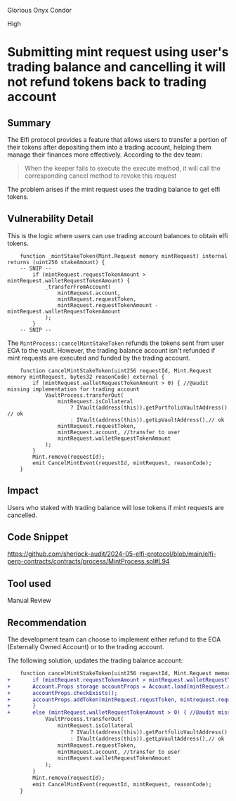 Glorious Onyx Condor

High

# Submitting mint request using user's trading balance and cancelling it will not refund tokens back to trading account

## Summary
The Elfi protocol provides a feature that allows users to transfer a portion of their tokens after depositing them into a trading account, helping them manage their finances more effectively. 
According to the dev team:
> When the keeper fails to execute the execute method, it will call the corresponding cancel method to revoke this request

 The problem arises if the mint request uses the trading balance to get elfi tokens.

## Vulnerability Detail
This is the logic where users can use trading account balances to obtain elfi tokens.
```solidity
    function _mintStakeToken(Mint.Request memory mintRequest) internal returns (uint256 stakeAmount) {
    -- SNIP --
        if (mintRequest.requestTokenAmount > mintRequest.walletRequestTokenAmount) {
            _transferFromAccount( 
                mintRequest.account,
                mintRequest.requestToken,
                mintRequest.requestTokenAmount - mintRequest.walletRequestTokenAmount
            );
        }
    -- SNIP --
```
The `MintProcess::cancelMintStakeToken` refunds the tokens sent from user EOA to the vault. However, the trading balance account isn't refunded if mint requests are executed and funded by the trading account.

```solidity
    function cancelMintStakeToken(uint256 requestId, Mint.Request memory mintRequest, bytes32 reasonCode) external {
        if (mintRequest.walletRequestTokenAmount > 0) { //@audit missing implementation for trading account
            VaultProcess.transferOut(
                mintRequest.isCollateral
                    ? IVault(address(this)).getPortfolioVaultAddress() // ok
                    : IVault(address(this)).getLpVaultAddress(),// ok
                mintRequest.requestToken,
                mintRequest.account, //transfer to user
                mintRequest.walletRequestTokenAmount
            );
        }
        Mint.remove(requestId);
        emit CancelMintEvent(requestId, mintRequest, reasonCode);
    }
``` 


## Impact
Users who staked with trading balance will lose tokens if mint requests are cancelled.

## Code Snippet
https://github.com/sherlock-audit/2024-05-elfi-protocol/blob/main/elfi-perp-contracts/contracts/process/MintProcess.sol#L94
## Tool used

Manual Review

## Recommendation
The development team can choose to implement either refund to the EOA (Externally Owned Account) or to the trading account.

The following solution, updates the trading balance account:
```diff
    function cancelMintStakeToken(uint256 requestId, Mint.Request memory mintRequest, bytes32 reasonCode) external {
+       if (mintRequest.requestTokenAmount > mintRequest.walletRequestTokenAmount) {
+       Account.Props storage accountProps = Account.load(mintRequest.account);
+       accountProps.checkExists();
+       accountProps.addToken(mintRequest.requstToken, mintrequest.requestTokenAmount);
+       }
+       else (mintRequest.walletRequestTokenAmount > 0) { //@audit missing implementation for trading account
            VaultProcess.transferOut(
                mintRequest.isCollateral
                    ? IVault(address(this)).getPortfolioVaultAddress() // ok
                    : IVault(address(this)).getLpVaultAddress(),// ok
                mintRequest.requestToken,
                mintRequest.account, //transfer to user
                mintRequest.walletRequestTokenAmount
            );
        }
        Mint.remove(requestId);
        emit CancelMintEvent(requestId, mintRequest, reasonCode);
    }

``` 